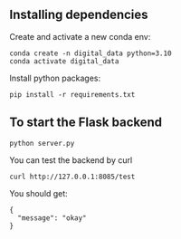 ## Installing dependencies

Create and activate a new conda env:
```
conda create -n digital_data python=3.10
conda activate digital_data
```

Install python packages:
```
pip install -r requirements.txt
```

## To start the Flask backend

```
python server.py
```

You can test the backend by curl
```
curl http://127.0.0.1:8085/test
```

You should get:
```
{
  "message": "okay"
}
```
